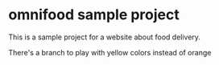 # omnifood sample project

This is a sample project for a website about food delivery.

There's a branch to play with yellow colors instead of orange
